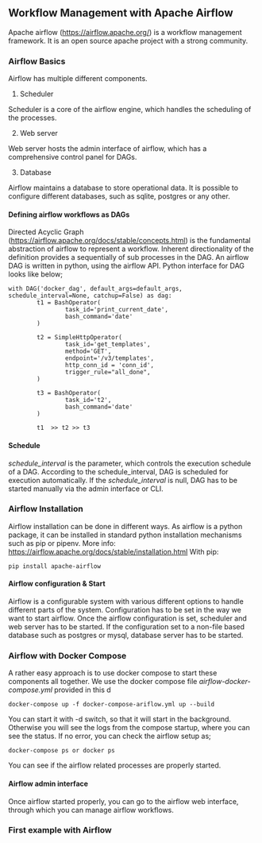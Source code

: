 ## Workflow Management with Apache Airflow

Apache airflow (https://airflow.apache.org/) is a workflow management framework. It is an open source apache project with a strong community.

### Airflow Basics

Airflow has multiple different components.

1. Scheduler

Scheduler is a core of the airflow engine, which handles the scheduling of the processes.

2. Web server

Web server hosts the admin interface of airflow, which has a comprehensive control panel for DAGs.

3. Database

Airflow maintains a database to store operational data. It is possible to configure different databases, such as sqlite, postgres or any other.


#### Defining airflow workflows as DAGs

Directed Acyclic Graph (https://airflow.apache.org/docs/stable/concepts.html) is the fundamental abstraction of airflow to represent a workflow. Inherent directionality of the definition provides a sequentially of sub processes in the DAG.
An airflow DAG is written in python, using the airflow API. Python interface for DAG looks like below;

```
with DAG('docker_dag', default_args=default_args, schedule_interval=None, catchup=False) as dag:
        t1 = BashOperator(
                task_id='print_current_date',
                bash_command='date'
        )
    
        t2 = SimpleHttpOperator(
                task_id='get_templates',
                method='GET',
                endpoint='/v3/templates',
                http_conn_id = 'conn_id',
                trigger_rule="all_done",
        )

        t3 = BashOperator(
                task_id='t2',
                bash_command='date'
        )

        t1  >> t2 >> t3

```

#### Schedule
*schedule_interval* is the parameter, which controls the execution schedule of a DAG. According to the schedule_interval, DAG is scheduled for execution automatically. If the *schedule_interval* is null, DAG has to be started manually via the admin interface or CLI.



### Airflow Installation 

Airflow installation can be done in different ways. As airflow is a python package, it can be installed in standard python installation mechanisms such as pip or pipenv.
More info: https://airflow.apache.org/docs/stable/installation.html
With pip:
```
pip install apache-airflow
```

#### Airflow configuration & Start

Airflow is a configurable system with various different options to handle different parts of the system. Configuration has to be set in the way we want to start airflow.
Once the airflow configuration is set, scheduler and web server has to be started. If the configuration set to a non-file based database such as postgres or mysql, database server has to be started.


### Airflow with Docker Compose

A rather easy approach is to use docker compose to start these components all together. We use the docker compose file *airflow-docker-compose.yml* provided in this d


```
docker-compose up -f docker-compose-ariflow.yml up --build
```

You can start it with -d switch, so that it will start in the background. Otherwise you will see the logs from the compose startup, where you can see the status. If no error, you can check the airflow setup as;

```
docker-compose ps or docker ps
```

You can see if the airflow related processes are properly started.

#### Airflow admin interface

Once airflow started properly, you can go to the airflow web interface, through which you can manage airflow workflows.

### First example with Airflow
